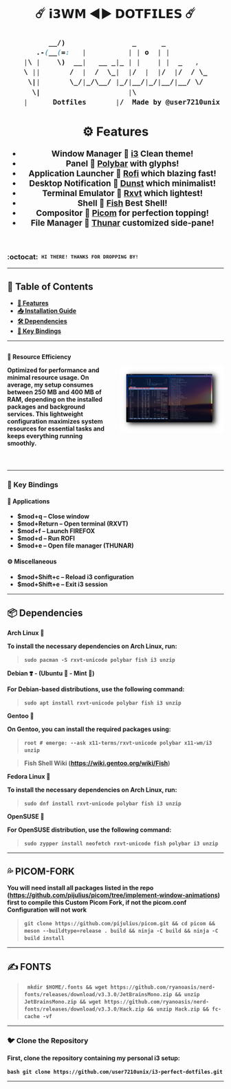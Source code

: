 <div align="center">
  <h1>☄️ <strong>𝗶𝟯𝗪𝗠 ◄► 𝗗𝗢𝗧𝗙𝗜𝗟𝗘𝗦</strong> ☄️</h1>
</div>


<div align="center">
  <h2 style="font-size: 19px;">
    <strong> <a href="https://i3wm.org/" style="text-decoration: none; color: inherit;">


```css
      __/)   ‌‌‌‌‬‬‬‍ ‌‌‌‌‌‬‌‌   ‌‌‌‌‌﻿‌‬ ‌‌‌‌‌﻿‌‌‌‌‌‌‌﻿‌‬        ‌‌‌‌‌﻿‌‬_      ‌‌‌‌‌‬‌‌_       ‌‌‌‌‍‬﻿﻿  ‌‌‌‌‍﻿‍﻿ 
   .‌‌‌‌‍‬﻿‌-(_‌‌‌‌‌﻿‍‌_(=:   |   ‌‌‌‌‍‬‌﻿   ‌‌‌‌‍‬‍‍   ‌‌‌‌‌‬‌‌ | | o  | |     ‌‌‌‌‌﻿﻿‌    
‌‌‌‌‍‬‌‍|\ |    \) ‌‌‌‌‍‬﻿‌ _‌‌‌‌‍﻿‍‌_| ‌‌‌‌‍‬‍‍  __ ‌‌‌‌‍﻿‌‬_|‌‌‌‌‍‬﻿‬_ | |‌‌‌‌‍‬‌‍    |‌‌‌‌‍﻿‍‌ |  _ ‌‌‌‌‍‬‍‍  , ‌‌‌‌‌‬﻿‍ 
‌‌‌‌‍﻿‌﻿\‌‌‌‌‍‬‍‍ ||       / ‌‌‌‌‌﻿‍﻿ ‌‌‌‌‍‬‍‍|  /  \_|  |/‌‌‌‌‍‬﻿‬  |  |/  |/  / \‌‌‌‌‍‌‌‌‌‌‌‌‍﻿‌‌_
 \||     ‌‌‌‌‍‬﻿‍  \_/|_/\__/ |_‌‌‌‌‌‬﻿‬/‌‌‌‌‍‬﻿‍|__/|_‌‌‌‌‍‬‍‍/|__/‌‌‌‌‌﻿﻿‬|__/ \/ 
  \|                     |\                 
   |      Dotfiles       |/  Made by @user7210unix
```

## ⚙️ Features
- **Window Manager** :bento: [i3](https://i3wm.org/) Clean theme!
- **Panel** :blossom: [Polybar](https://github.com/polybar/polybar) with glyphs!
- **Application Launcher** :rocket: [Rofi](https://github.com/davatorium/rofi) which blazing fast!
- **Desktop Notification** :herb: [Dunst](https://github.com/dunst-project/dunst) which minimalist!
- **Terminal Emulator** :leaves: [Rxvt](http://software.schmorp.de/pkg/rxvt-unicode.html) which lightest!
- **Shell** :shell: [Fish](https://fishshell.com/) Best Shell!
- **Compositor** :shaved_ice: [Picom](https://github.com/yshui/picom) for perfection topping!
- **File Manager** :flower_playing_cards: [Thunar](https://docs.xfce.org/xfce/thunar/start) customized side-pane!
  
<h1>
  <a href="#---------1">
    <img alt="" align="right" <img src="showcase/lfs1.png ;">
  </a>
</h1>

</div>

### :octocat: ‎ <sup><sub><samp>HI THERE! THANKS FOR DROPPING BY!</samp></sub></sup>

---

## 📑 Table of Contents

- [🚀 Features](#features)
- [📥 Installation Guide](#installation-guide)
- [🛠️ Dependencies](#dependencies)
- [🔑 Key Bindings](#key-bindings)

---

<div style="display: flex; align-items: center; margin-bottom: 40px;">
  <div style="flex: 1; padding-right: 20px;">
    <p><strong>🚀 Resource Efficiency</strong></p>
    <p>Optimized for performance and minimal resource usage. On average, my setup consumes between <strong>250 MB and 400 MB of RAM</strong>, depending on the installed packages and background services. This lightweight configuration maximizes system resources for essential tasks and keeps everything running smoothly.</p>
  </div>
  <div style="flex: 1;">
    <img src="showcase/lfs2.png" alt="Memory Usage Graph" width="800">
  </div>
</div>

---
### 🔑 Key Bindings

#### 📱 **Applications**

- **$mod+q** – Close window  
- **$mod+Return** – Open terminal (RXVT)  
- **$mod+f** – Launch FIREFOX  
- **$mod+d** – Run ROFI  
- **$mod+e** – Open file manager (THUNAR)  

#### ⚙️ **Miscellaneous**

- **$mod+Shift+c** – Reload i3 configuration  
- **$mod+Shift+e** – Exit i3 session

---

## 📦 Dependencies


**Arch Linux 🔷**

To install the necessary dependencies on Arch Linux, run:

> ```sudo pacman -S rxvt-unicode polybar fish i3 unzip```

**Debian ❣️ - (Ubuntu 🍊 - Mint 🍏)**

For Debian-based distributions, use the following command:


> ```sudo apt install rxvt-unicode polybar fish i3 unzip```

**Gentoo 🧼**

On Gentoo, you can install the required packages using:


> ```root # emerge: --ask x11-terms/rxvt-unicode polybar x11-wm/i3 unzip```

 > Fish Shell Wiki
    (https://wiki.gentoo.org/wiki/Fish)

**Fedora Linux 🌊**

To install the necessary dependencies on Arch Linux, run:

> ```sudo dnf install rxvt-unicode polybar fish i3 unzip```

**OpenSUSE 🦎**

For OpenSUSE distribution, use the following command:



> ```sudo zypper install neofetch rxvt-unicode fish polybar i3 unzip ```

---

## 💦 PICOM-FORK
You will need install all packages listed in the repo (https://github.com/pijulius/picom/tree/implement-window-animations) first to compile this Custom Picom Fork, if not the picom.conf Configuration will not work

> ```git clone https://github.com/pijulius/picom.git && cd picom && meson --buildtype=release . build && ninja -C build && ninja -C build install```

---

## ✍️ FONTS
> ``` mkdir $HOME/.fonts && wget https://github.com/ryanoasis/nerd-fonts/releases/download/v3.3.0/JetBrainsMono.zip && unzip JetBrainsMono.zip && wget https://github.com/ryanoasis/nerd-fonts/releases/download/v3.3.0/Hack.zip && unzip Hack.zip && fc-cache -vf```

---


### 🐦 Clone the Repository 
First, clone the repository containing my personal i3 setup:

```bash git clone https://github.com/user7210unix/i3-perfect-dotfiles.git```

---
